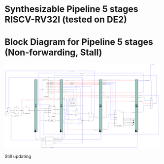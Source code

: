 # Synthesizable Pipeline 5 stages RISCV-RV32I (tested on DE2)

# Block Diagram for Pipeline 5 stages (Non-forwarding, Stall)

![block](https://github.com/rivershoang/pipeline_notusingsram/blob/main/doc/block_nonfw.png)

Still updating
